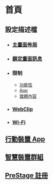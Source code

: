 # 首頁

## 設定描述檔

* ### [主畫面佈局](./pages/profiles/home_screen_layout.md)

* ### [鎖定畫面訊息](./pages/profiles/lock_screen_message.md)

* ### 限制

  * [功能性](./pages/profiles/restrictions_functionality.md)
  * [App](./pages/profiles/restrictions_apps.md)
  * [媒體內容](./pages/profiles/restrictions_media_content.md)

* ### [WebClip](./pages/profiles/webclips.md)

* ### [Wi-Fi](./pages/profiles/wi-fi.md)

## [行動裝置 App](./pages/mobile_device_apps.md)

## [智慧裝置群組](./pages/smart_device_groups.md)

## [PreStage 註冊](./pages/prestage_enrollments.md)
